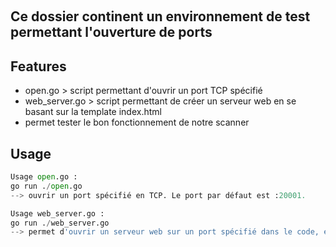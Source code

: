  <h2>Ce dossier continent un environnement de test permettant l'ouverture de ports</h2>
## Features

- open.go > script permettant d'ouvrir un port TCP spécifié
- web_server.go > script permettant de créer un serveur web en se basant sur la template index.html
- permet tester le bon fonctionnement de notre scanner

## Usage

```python
Usage open.go :
go run ./open.go
--> ouvrir un port spécifié en TCP. Le port par défaut est :20001.

Usage web_server.go :
go run ./web_server.go
--> permet d'ouvrir un serveur web sur un port spécifié dans le code, en utilisant comme template "index.html". Le port par défaut est :9999

```
